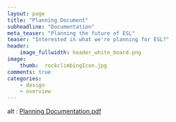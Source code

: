 ```yaml
---
layout: page
title: "Planning Document"
subheadline: "Documentation"
meta_teaser: "Planning the future of ESL"
teaser: "Interested in what we're planning for ESL?"
header:
    image_fullwidth: header_white_board.png
image:
    thumb:  rockclimbingIcon.jpg
comments: true
categories:
    - design
    - overview
---
```

<div>
  <object data="{{site.url}}/documents/planning.pdf" type="application/pdf" width="700" height="1000">
alt : <a href="{{site.url}}/documents/planning.pdf">Planning Documentation.pdf</a>
</object>
</div>
